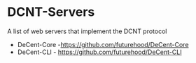 # DCNT-Servers
A list of web servers that implement the DCNT protocol

- DeCent-Core  -https://github.com/futurehood/DeCent-Core
- DeCent-CLI - https://github.com/futurehood/DeCent-CLI
